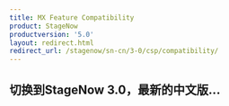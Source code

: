 ```yaml
---
title: MX Feature Compatibility
product: StageNow
productversion: '5.0'
layout: redirect.html
redirect_url: /stagenow/sn-cn/3-0/csp/compatibility/
---
```


## 切换到StageNow 3.0，最新的中文版...











